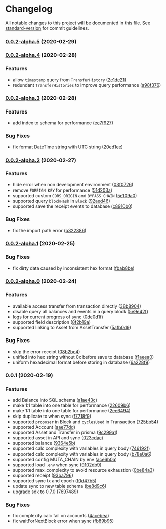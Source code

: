 # Changelog

All notable changes to this project will be documented in this file. See [standard-version](https://github.com/conventional-changelog/standard-version) for commit guidelines.

### [0.0.2-alpha.5](https://github.com/homura/hermit-purple-server/compare/v0.0.2-alpha.4...v0.0.2-alpha.5) (2020-02-29)

### [0.0.2-alpha.4](https://github.com/homura/hermit-purple-server/compare/v0.0.2-alpha.3...v0.0.2-alpha.4) (2020-02-28)


### Features

* allow `timestamp` query from `TransferHistory` ([2e1de21](https://github.com/homura/hermit-purple-server/commit/2e1de21866b7ef17163407958ca44d83cdf6a6cf))
* redundant `TransferHistories` to improve query performance ([a98f376](https://github.com/homura/hermit-purple-server/commit/a98f3769a2b2ecf787134b66718574dad6239535))

### [0.0.2-alpha.3](https://github.com/homura/hermit-purple-server/compare/v0.0.2-alpha.2...v0.0.2-alpha.3) (2020-02-28)


### Features

* add index to schema for performance ([ec7f927](https://github.com/homura/hermit-purple-server/commit/ec7f927e87413f4bac9f94dcc0ad54c6d5a0fba8))


### Bug Fixes

* fix format DateTime string with UTC string ([20ed1ee](https://github.com/homura/hermit-purple-server/commit/20ed1ee6daae203508f301aca1c4a67a933ea05a))

### [0.0.2-alpha.2](https://github.com/homura/hermit-purple-server/compare/v0.0.2-alpha.1...v0.0.2-alpha.2) (2020-02-27)


### Features

* hide error when non development environment ([03f0726](https://github.com/homura/hermit-purple-server/commit/03f07266e4e6c26d3963d68c05e31c5f00f358db))
* remove `FOREIGN KEY` for performance ([51d203a](https://github.com/homura/hermit-purple-server/commit/51d203a448ba7044d589550d1b8fc0aaf5e27588))
* supported custom `CORS_ORIGIN` and `BYPASS_CHAIN` ([5e109a0](https://github.com/homura/hermit-purple-server/commit/5e109a00c46a8d8fa4a017ebf494e73be530b71d))
* supported query `blockHash` in `Block` ([92aed46](https://github.com/homura/hermit-purple-server/commit/92aed463756b4a1af49792d590bbdacd6befbed3))
* supported save the receipt events to database ([c8910b0](https://github.com/homura/hermit-purple-server/commit/c8910b0dbdce624da899d78cfa1d4eb0ae1278c0))


### Bug Fixes

* fix the import path error ([b322386](https://github.com/homura/hermit-purple-server/commit/b3223861cd60c8abc5147cf2507153594b213917))

### [0.0.2-alpha.1](https://github.com/homura/hermit-purple-server/compare/v0.0.2-alpha.0...v0.0.2-alpha.1) (2020-02-25)


### Bug Fixes

* fix dirty data caused by inconsistent hex format ([fbab8be](https://github.com/homura/hermit-purple-server/commit/fbab8be7d08b51f3f1c8f51ab970084040606399))

### [0.0.2-alpha.0](https://github.com/homura/hermit-purple-server/compare/v0.0.1...v0.0.2-alpha.0) (2020-02-24)


### Features

* available access transfer from transaction directly ([38b8904](https://github.com/homura/hermit-purple-server/commit/38b89041480ac0e72275c3745c54359d3a899809))
* disable query all balances and events in a query block ([5e9e42f](https://github.com/homura/hermit-purple-server/commit/5e9e42f6b6b406829c8745bb79508b8042a7fbd9))
* logs for current progress of sync ([0de0d1f](https://github.com/homura/hermit-purple-server/commit/0de0d1f836594413a809c2740c9f4ee4fae10b7d))
* supported field description ([8f2b19a](https://github.com/homura/hermit-purple-server/commit/8f2b19a93d63e18e0f27cbb22d02c72285ccd759))
* supported linking to Asset from AssetTransfer ([5afb0d9](https://github.com/homura/hermit-purple-server/commit/5afb0d975c1e6dcad4d1830098e2d48247ddeffd))


### Bug Fixes

* skip the error receipt ([08b2bc4](https://github.com/homura/hermit-purple-server/commit/08b2bc4b1b3b1abb9c433f1785e04e4d18183b2d))
* unified into hex string without 0x before save to database ([f1aeea0](https://github.com/homura/hermit-purple-server/commit/f1aeea04e010bc889d4ef692453538ef85822166))
* uniform hexadecimal format before storing in database ([6a228f9](https://github.com/homura/hermit-purple-server/commit/6a228f956a436bce51c5e1bd741e6c44187cfee2))

### 0.0.1 (2020-02-19)


### Features

* add Balance into SQL schema ([a1ae43c](https://github.com/homura/hermit-purple-server/commit/a1ae43c2c8bb895eeec8b343fd9dade01332a978))
* make 1:1 table into one table for performance ([22609b6](https://github.com/homura/hermit-purple-server/commit/22609b67a27f44ff00797613830dbe7b70adaab1))
* make 1:1 table into one table for performance ([2ee6494](https://github.com/homura/hermit-purple-server/commit/2ee64943fce1e4de37a374f3f59dbf153999b5c7))
* skip duplicate tx when sync ([f7718f9](https://github.com/homura/hermit-purple-server/commit/f7718f98f0ddb72da264abdc92361f962689bf8c))
* supported `proposer` in Block and `cyclesUsed` in Transaction ([725bb54](https://github.com/homura/hermit-purple-server/commit/725bb549b984cf65ccae8be02a785a5b044b0943))
* supported Account ([aae77dd](https://github.com/homura/hermit-purple-server/commit/aae77dd66ef116bb6cb89efcf4778fd0658052c3))
* supported Asset and Transfer in prisma ([9c299a1](https://github.com/homura/hermit-purple-server/commit/9c299a1fdba275922cff08d96a7b8c1e4aa4d983))
* supported asset in API and sync ([023cdac](https://github.com/homura/hermit-purple-server/commit/023cdac7b1dff4f786ecdf396eeb226a7e85ad22))
* supported balance ([9364e5b](https://github.com/homura/hermit-purple-server/commit/9364e5b8296568f89c388138ed2bb4a8e3b78336))
* supported calc complexity with variables in query body ([746192f](https://github.com/homura/hermit-purple-server/commit/746192f4efee1080ed8d1ddf28c42e2240d25b98))
* supported calc complexity with variables in query body ([b78e0a6](https://github.com/homura/hermit-purple-server/commit/b78e0a6c040cb9e99863262104d40584706c5aaa))
* supported config MUTA_CHAIN by env ([ace6b0a](https://github.com/homura/hermit-purple-server/commit/ace6b0a4a313a4a99d8efd40c98eabaadf4899ea))
* supported load `.env` when sync ([9102db9](https://github.com/homura/hermit-purple-server/commit/9102db9518b4b9042d5a79434665cd5e7253cf29))
* supported max_complexity to avoid resource exhaustion ([0be84a3](https://github.com/homura/hermit-purple-server/commit/0be84a3780a5047a52512623d2d0982b90c7640b))
* supported receipt ([93ba796](https://github.com/homura/hermit-purple-server/commit/93ba79692b32cbf9d956567f39ef4f12f0aa8974))
* supported sync tx and epoch ([f0d47b5](https://github.com/homura/hermit-purple-server/commit/f0d47b5ecb4de31d89a8f032a6606e71dc06acb2))
* update sync to new table schema ([be8d9c6](https://github.com/homura/hermit-purple-server/commit/be8d9c633e16ca1a2b0adb5e55d34b7802abc0dc))
* upgrade sdk to 0.7.0 ([7697489](https://github.com/homura/hermit-purple-server/commit/7697489980cdbc3c418dbd49999a71fefbcb8a9a))


### Bug Fixes

* fix complexity calc fail on accounts ([4acebea](https://github.com/homura/hermit-purple-server/commit/4acebead67ec84f211df138bd545ccb440891e48))
* fix waitForNextBlock error when sync ([fb89b95](https://github.com/homura/hermit-purple-server/commit/fb89b95506fc20cb0e440b15f9720e0bec143bb0))
